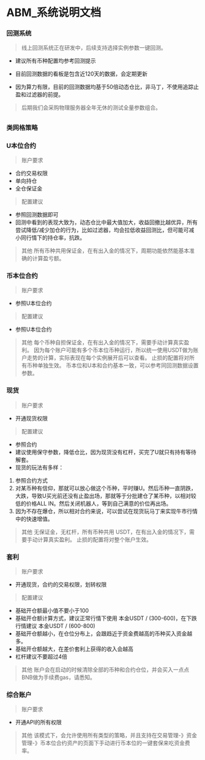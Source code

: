 # ABM_系统说明文档

### 回测系统
> 线上回测系统正在研发中，后续支持选择实例参数一键回测。

* 建议所有币种配置均参考回测提示

* 目前回测数据的看板是包含近120天的数据，会定期更新

* 因为算力有限，目前的回测数据均基于50倍动态仓比，非马丁，不使用追踪止盈和过滤器的前提。

> 后期我们会采购物理服务器全年无休的测试全量参数组合。

## 

### 类网格策略

### U本位合约

> 账户要求
* 合约交易权限
* 单向持仓
* 全仓保证金
>
> 配置建议
* 参照回测数据即可
* 回测中看到的表现大致为，动态仓比中最大值加大，收益回撤比越优异，所有尝试降低/减少加仓的行为，比如过滤器，均会拉低收益回测比，但可能可减小同行情下的持仓率，抗跌。

> 其他
> 所有币种共用保证金，在有出入金的情况下，周期功能依然能基本准确的计算盈亏额。

### 币本位合约

> 账户要求
* 参照U本位合约
>
> 配置建议
* 参照U本位合约

> 其他
> 每个币种自担保证金，在有出入金的情况下，需要手动计算真实盈利。
> 因为每个账户可能有多个币本位币种运行，所以统一使用USDT做为账户走势的计算，实际表现在每个实例展开后可以查看。
> 止损的配置将对所有币种单独生效。
> 币本位和U本和合约基本一致，可以参考同回测数据设置参数。

### 现货

> 账户要求
* 开通现货权限
>
> 配置建议
* 参照合约
* 建议使用保守参数，降低仓比，因为现货没有杠杆，买完了U就只有持有等待解套。
* 现货的玩法有多样：
1. 参照合约方式
2. 对某币种有信仰，那就可以放心做这个币种，平时赚U。然后币种一直阴跌，大跌，导致U买光前还没有止盈出场，那就等于分批建仓了某币种，以相对较低的价格ALL IN。然后关闭机器人，等到自己满意的价位再出场。
3. 因为不存在爆仓，所以相对合约来说，可以尝试在现货玩马丁来实现牛市行情中的快速增值。

> 其他
> 无保证金，无杠杆，所有币种共用 USDT，在有出入金的情况下，需要手动计算真实盈利。
> 止损的配置将对整个账户生效。

### 套利

> 账户要求
* 开通现货，合约的交易权限，划转权限
>
> 配置建议
* 基础开仓额最小值不要小于100
* 基础开仓额计算方式，建议正常行情下使用 本金USDT / (300-600)，在下跌行情建议 本金USDT / (600-800)
* 基础开仓额越小，在仓位分布上，会跟趋近于资金费越高的币种买入资金越多。
* 基础开仓额越大，在差价套利上获得的收入会越高
* 杠杆建议不要超过4倍

> 其他
> 账户会在启动的时候清除全部的币种和合约仓位，并会买入一点点BNB做为手续费gas，请悉知。


### 综合账户

> 账户要求
* 开通API的所有权限

> 其他
> 该模式下，会允许使用所有类型的策略，并且支持在交易管理-》资金管理-》币本位合约资产的页面下手动进行币本位的一键套保来吃资金费率。

